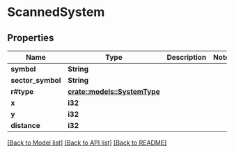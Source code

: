 # ScannedSystem

## Properties

Name | Type | Description | Notes
------------ | ------------- | ------------- | -------------
**symbol** | **String** |  | 
**sector_symbol** | **String** |  | 
**r#type** | [**crate::models::SystemType**](SystemType.md) |  | 
**x** | **i32** |  | 
**y** | **i32** |  | 
**distance** | **i32** |  | 

[[Back to Model list]](../README.md#documentation-for-models) [[Back to API list]](../README.md#documentation-for-api-endpoints) [[Back to README]](../README.md)


